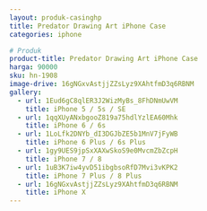 ```yaml
---
layout: produk-casinghp
title: Predator Drawing Art iPhone Case
categories: iphone

# Produk
product-title: Predator Drawing Art iPhone Case
harga: 90000
sku: hn-1908
image-drive: 16gNGxvAstjjZZsLyz9XAhtfmD3q6RBNM
gallery:
  - url: 1Eud6gC8qlER3J2WizMyBs_8FhDNmUwVM
    title: iPhone 5 / 5s / SE
  - url: 1qqXUyANxbgooZ819a75hdlYzlEA60Mhk
    title: iPhone 6 / 6s
  - url: 1LoLfk2DNYb_dI3DGJbZE5b1MnV7jFyWB
    title: iPhone 6 Plus / 6s Plus
  - url: 1gy9UES9jpSxXAXwSkoS9e0MvcmZbZcpH
    title: iPhone 7 / 8
  - url: 1uB3K7iw4yvD51ibgbsoRfD7Mvi3vKPK2
    title: iPhone 7 Plus / 8 Plus
  - url: 16gNGxvAstjjZZsLyz9XAhtfmD3q6RBNM
    title: iPhone X
---
```

